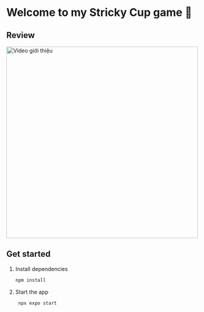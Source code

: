 # Welcome to my Stricky Cup game  👋
## Review

<img src="https://github.com/user-attachments/assets/d97fc954-c636-4f87-a480-54063e6cf833" alt="Video giới thiệu" width="500"/>

## Get started

1. Install dependencies

   ```bash
   npm install
   ```

2. Start the app

   ```bash
    npx expo start
   ```


